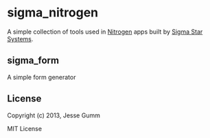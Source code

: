 # sigma_nitrogen

A simple collection of tools used in [Nitrogen](http://nitrogenproject.com)
apps built by [Sigma Star Systems](http://sigma-star.com).

## sigma_form

A simple form generator

## License

Copyright (c) 2013, Jesse Gumm

MIT License
